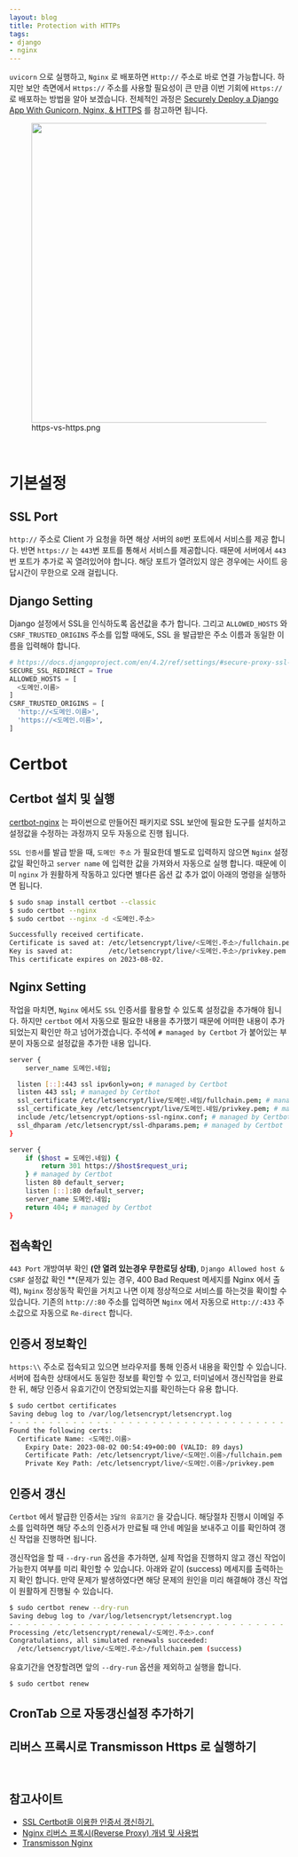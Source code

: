 ```yaml
---
layout: blog
title: Protection with HTTPs
tags:
- django
- nginx
---
```


`uvicorn` 으로 실행하고, `Nginx` 로 배포하면 `Http://` 주소로 바로 연결 가능합니다. 하지만 보안 측면에서 `Https://` 주소를 사용할 필요성이 큰 만큼 이번 기회에 `Https://` 로 배포하는 방법을 알아 보겠습니다. 전체적인 과정은 [Securely Deploy a Django App With Gunicorn, Nginx, & HTTPS](https://realpython.com/django-nginx-gunicorn/#making-your-site-production-ready-with-https) 를 참고하면 됩니다.

<figure class="align-center">
  <img width="540px" src="{{site.baseurl}}/assets/fullstack/https-vs-https.png">
  <figcaption>https-vs-https.png</figcaption>
</figure>

<br/>

# 기본설정
## SSL Port
`http://` 주소로 Client 가 요청을 하면 해상 서버의 `80`번 포트에서 서비스를 제공 합니다. 반면 `https://` 는 `443`번 포트를 통해서 서비스를 제공합니다. 때문에 서버에서 `443` 번 포트가 추가로 꼭 열려있어야 합니다. 해당 포트가 열려있지 않은 경우에는 <span style="color:var(--strong);">사이트 응답시간이 무한으로 오래</span> 걸립니다.

## Django Setting
Django 설정에서 SSL을 인식하도록 옵션값을 추가 합니다. 그리고 `ALLOWED_HOSTS` 와 `CSRF_TRUSTED_ORIGINS` 주소를 입할 때에도, SSL 을 발급받은 주소 이름과 동일한 이름을 입력해야 합니다.
```python
# https://docs.djangoproject.com/en/4.2/ref/settings/#secure-proxy-ssl-header
SECURE_SSL_REDIRECT = True
ALLOWED_HOSTS = [
  <도메인.이름>
]
CSRF_TRUSTED_ORIGINS = [
  'http://<도메인.이름>',
  'https://<도메인.이름>',
]
```

# Certbot
## Certbot 설치 및 실행
[certbot-nginx](https://github.com/certbot/certbot) 는 파이썬으로 만들어진 패키지로 SSL 보안에 필요한 도구를 설치하고 설정값을 수정하는 과정까지 모두 자동으로 진행 됩니다.

`SSL 인증서`를 발급 받을 때, `도메인 주소` 가 필요한데 별도로 입력하지 않으면 `Nginx` 설정값일 확인하고 `server name` 에 입력한 값을 가져와서 자동으로 실행 합니다. 때문에 이미 `nginx` 가 원활하게 작동하고 있다면 별다른 옵션 값 추가 없이 아래의 명령을 실행하면 됩니다. 

```bash
$ sudo snap install certbot --classic
$ sudo certbot --nginx
$ sudo certbot --nginx -d <도메인.주소>

Successfully received certificate.
Certificate is saved at: /etc/letsencrypt/live/<도메인.주소>/fullchain.pem
Key is saved at:         /etc/letsencrypt/live/<도메인.주소>/privkey.pem
This certificate expires on 2023-08-02.
```

## Nginx Setting
작업을 마치면, `Nginx` 에서도 `SSL` 인증서를 활용할 수 있도록 설정값을 추가해야 됩니다. 하지만 `certbot` 에서 자동으로 필요한 내용을 추가했기 때문에 어떠한 내용이 추가되었는지 확인만 하고 넘어가겠습니다. 주석에 `# managed by Certbot` 가 붙어있는 부분이 자동으로 설정값을 추가한 내용 입니다.
```bash
server {
	server_name 도메인.네임;

  listen [::]:443 ssl ipv6only=on; # managed by Certbot
  listen 443 ssl; # managed by Certbot
  ssl_certificate /etc/letsencrypt/live/도메인.네임/fullchain.pem; # managed by Certbot
  ssl_certificate_key /etc/letsencrypt/live/도메인.네임/privkey.pem; # managed by Certbot
  include /etc/letsencrypt/options-ssl-nginx.conf; # managed by Certbot
  ssl_dhparam /etc/letsencrypt/ssl-dhparams.pem; # managed by Certbot
}

server {
    if ($host = 도메인.네임) {
        return 301 https://$host$request_uri;
    } # managed by Certbot
	listen 80 default_server;
	listen [::]:80 default_server;
	server_name 도메인.네임;
    return 404; # managed by Certbot
}
```

## 접속확인
`443 Port` 개방여부 확인 **<span style="color:var(--strong);">(안 열려 있는경우 무한로딩 상태)</span>**, `Django Allowed host & CSRF` 설정값 확인 **<span style="color:var(--strong);">(문제가 있는 경우, 400 Bad Request 메세지를 Nginx 에서 출력)</span>, `Nginx` 정상동작 확인을 거치고 나면 이제 정상적으로 서비스를 하는것을 확이할 수 있습니다. 기존의 `http://:80` 주소를 입력하면 `Nginx` 에서 자동으로 `Http://:433` 주소값으로 자동으로 `Re-direct` 합니다.

## 인증서 정보확인
`https:\\` 주소로 접속되고 있으면 브라우저를 통해 인증서 내용을 확인할 수 있습니다. 서버에 접속한 상태에서도 동일한 정보를 확인할 수 있고, 터미널에서 갱신작업을 완료한 뒤, 해당 인증서 유효기간이 연장되었는지를 확인하는다 유용 합니다.
```bash
$ sudo certbot certificates
Saving debug log to /var/log/letsencrypt/letsencrypt.log
- - - - - - - - - - - - - - - - - - - - - - - - - - - - - - - - - - - - - - - -
Found the following certs:
  Certificate Name: <도메인.이름>
    Expiry Date: 2023-08-02 00:54:49+00:00 (VALID: 89 days)
    Certificate Path: /etc/letsencrypt/live/<도메인.이름>/fullchain.pem
    Private Key Path: /etc/letsencrypt/live/<도메인.이름>/privkey.pem
```

## 인증서 갱신
`Certbot` 에서 발급한 인증서는 `3달의 유효기간` 을 갖습니다. 해당절차 진행시 이메일 주소를 입력하면 해당 주소의 인증서가 만료될 때 안네 메일을 보내주고 이를 확인하여 갱신 작업을 진행하면 됩니다.

갱신작업을 할 때 `--dry-run` 옵션을 추가하면, 실제 작업을 진행하지 않고 갱신 작업이 가능한지 여부를 미리 확인할 수 있습니다. 아래와 같이 (success) 메세지를 출력하는지 확인 합니다. 만약 문제가 발생하였다면 해당 문제의 원인을 미리 해결해야 갱신 작업이 원활하게 진행될 수 있습니다.
```bash
$ sudo certbot renew --dry-run       
Saving debug log to /var/log/letsencrypt/letsencrypt.log
- - - - - - - - - - - - - - - - - - - - - - - - - - - - - - - - - - - - - - - -
Processing /etc/letsencrypt/renewal/<도메인.주소>.conf
Congratulations, all simulated renewals succeeded: 
  /etc/letsencrypt/live/<도메인.주소>/fullchain.pem (success)
```

유효기간을 연장할려면 앞의 `--dry-run` 옵션을 제외하고 실행을 합니다.
```bash
$ sudo certbot renew
```

## CronTab 으로 자동갱신설정 추가하기

## 리버스 프록시로 Transmisson Https 로 실행하기

<br/>

## 참고사이트
- [SSL Certbot을 이용한 인증서 갱신하기.](https://smoh.tistory.com/406)
- [Nginx 리버스 프록시(Reverse Proxy) 개념 및 사용법](https://narup.tistory.com/238)
- [Transmisson Nginx](https://www.clien.net/service/board/cm_nas/15265772)